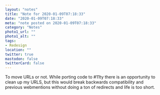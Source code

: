 ```yaml
---
layout: "notes"
title: "Note for 2020-01-09T07:18:33"
date: "2020-01-09T07:18:33"
meta: "note posted on 2020-01-09T07:18:33"
category: "Notes"
photo1_url: ""
photo1_alt: ""
tags:
- Redesign
location: ""
twitter: true
mastodon: false
twitterCard: false
---
```

To move URLs or not. While porting code to #11ty there is an opportunity to clean up my URLS, but this would break backwards compatibility and previous webmentions without doing a ton of redirects and life is too short.

